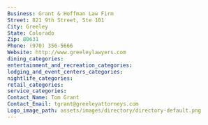 ```yaml
---
Business: Grant & Hoffman Law Firm
Street: 821 9th Street, Ste 101
City: Greeley
State: Colorado
Zip: 80631
Phone: (970) 356-5666
Website: http://www.greeleylawyers.com
dining_categories: 
entertainment_and_recreation_categories: 
lodging_and_event_centers_categories: 
nightlife_categories: 
retail_categories: 
service_categories: 
Contact_Name: Tom Grant
Contact_Email: tgrant@greeleyattorneys.com
Logo_image_path: assets/images/directory/directory-default.png
---
```

